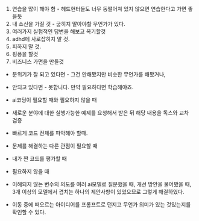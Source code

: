1. 연습을 많이 해야 함 - 헤드헌터들도 너무 동떨어져 있지 않으면 연습한다고 가면 좋을듯
2. 내 소신을 가질 것 - 굽히지 말아야할 무언가가 있다.
3. 여러가지 실험적인 답변을 해보고 복기할것
4. adhd에 사로잡히지 말 것.
5. 피하지 말 것.
6. 핑퐁을 할것
7. 비즈니스 가면을 만들것

- 분위기가 잘 되고 있다면 - 그건 안해봤지만 비슷한 무언가를 해봤거나, 
- 안되고 있다면 - 못합니다. 만약 필요하다면 학습해야죠.

- ai코딩이 필요할 때와 필요하지 않을 때

- 새로운 분야에 대한 실행가능한 예제를 요청해서 받은 뒤 해당 내용을 독스와 교차 검증
- 빠르게 코드 전체를 파악해야 할때. 
- 문제를 해결하는 다른 관점이 필요할 때
- 내가 짠 코드를 평가할 때

- 필요하지 않을 때



- 이해되지 않는 변수의 의도를 여러 ai모델로 질문했을 때, 개선 방안을 물어봤을 때, 3개 이상의 모델에서 겹치는 하나의 제안사항이 있었으므로 그렇게 해결하였다.
- 이동 중에 떠오르는 아이디어를 프롬프트로 던지고 무언가 의미가 있는 것있는지를 확인할 수 있다.